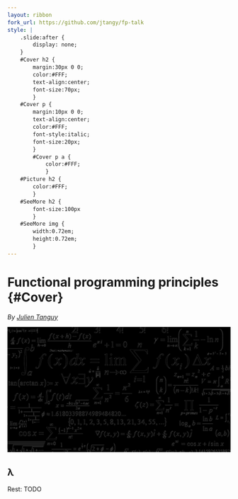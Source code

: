 ```yaml
---
layout: ribbon
fork_url: https://github.com/jtangy/fp-talk
style: |
    .slide:after {
        display: none;
    }
    #Cover h2 {
        margin:30px 0 0;
        color:#FFF;
        text-align:center;
        font-size:70px;
        }
    #Cover p {
        margin:10px 0 0;
        text-align:center;
        color:#FFF;
        font-style:italic;
        font-size:20px;
        }
        #Cover p a {
            color:#FFF;
            }
    #Picture h2 {
        color:#FFF;
        }
    #SeeMore h2 {
        font-size:100px
        }
    #SeeMore img {
        width:0.72em;
        height:0.72em;
        }
---
```


# Functional programming principles {#Cover}

*By [Julien Tanguy](http://twitter.com/jutanguy)*

![](pictures/cover.jpg)
<!-- cover by Paul Emmeth, http://feelgrafix.com/850223-math-wallpaper.html -->

## **λ**

Rest: TODO
